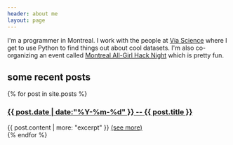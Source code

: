 ```yaml
---
header: about me
layout: page
---
```


I'm a programmer in Montreal. I work with the people at
[Via Science](http://www.viascience.com) where I get to use Python to
find things out about cool datasets. I'm also co-organizing an event
called [Montreal All-Girl Hack Night](http://mtlallgirlhacknight.ca)
which is pretty fun.

<h2 class="darkorange">some recent posts</h2>

<div class="posts">
{% for post in site.posts  %}
    <div class="post">
        <h3> <a href="{{ post.url }}">{{ post.date | date:"%Y-%m-%d" }} -- {{ post.title }}</a> </h3>
        <div class="post-content">
            {{ post.content | more: "excerpt" }}
            <a href="{{ post.url }}" align="right"> (see more) </a>
        </div>
    </div>
{% endfor %}
</div>
